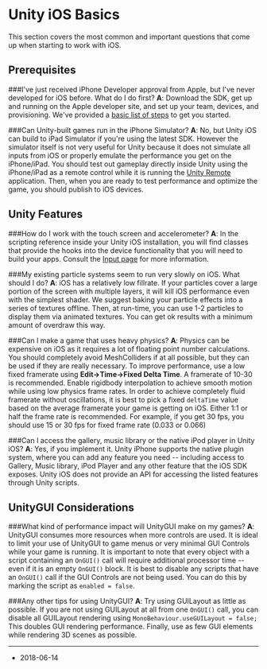 Unity iOS Basics
================


This section covers the most common and important questions that come up when starting to work with iOS.

Prerequisites
-------------


###I've just received iPhone Developer approval from Apple, but I've never developed for iOS before. What do I do first?
**A**: Download the SDK, get up and running on the Apple developer site, and set up your team, devices, and provisioning. We've provided a [basic list of steps](iphone-accountsetup) to get you started.

###Can Unity-built games run in the iPhone Simulator?
**A**: No, but Unity iOS can build to iPad Simulator if you're using the latest SDK. However the simulator itself is not very useful for Unity because it does not simulate all inputs from iOS or properly emulate the performance you get on the iPhone/iPad. You should test out gameplay directly inside Unity using the iPhone/iPad as a remote control while it is running the [Unity Remote](#UnityRemote5) application. Then, when you are ready to test performance and optimize the game, you should publish to iOS devices.

Unity Features
--------------


###How do I work with the touch screen and accelerometer?
**A**: In the scripting reference inside your Unity iOS installation, you will find classes that provide the hooks into the device functionality that you will need to build your apps. Consult the [Input page](Input) for more information.

###My existing particle systems seem to run very slowly on iOS. What should I do?
**A**: iOS has a relatively low fillrate. If your particles cover a large portion of the screen with multiple layers, it will kill iOS performance even with the simplest shader. We suggest baking your particle effects into a series of textures offline. Then, at run-time, you can use 1-2 particles to display them via animated textures. You can get ok results with a minimum amount of overdraw this way.

###Can I make a game that uses heavy physics?
**A**: Physics can be expensive on iOS as it requires a lot of floating point number calculations. You should completely avoid MeshColliders if at all possible, but they can be used if they are really necessary. To improve performance, use a low fixed framerate using __Edit-&gt;Time-&gt;Fixed Delta Time__. A framerate of 10-30 is recommended. Enable rigidbody interpolation to achieve smooth motion while using low physics frame rates. In order to achieve completely fluid framerate without oscillations, it is best to pick a fixed `deltaTime` value based on the average framerate your game is getting on iOS. Either 1:1 or half the frame rate is recommended. For example, if you get 30 fps, you should use 15 or 30 fps for fixed frame rate (0.033 or 0.066)

###Can I access the gallery, music library or the native iPod player in Unity iOS?
**A**: Yes, if you implement it. Unity iPhone supports the native plugin system, where you can add any feature you need -- including access to Gallery, Music library, iPod Player and any other feature that the iOS SDK exposes. Unity iOS does not provide an API for accessing the listed features through Unity scripts.


UnityGUI Considerations
-----------------------

###What kind of performance impact will UnityGUI make on my games?
**A**: UnityGUI consumes more resources when more controls are used. It is ideal to limit your use of UnityGUI to game menus or very minimal GUI Controls while your game is running. It is important to note that every object with a script containing an `OnGUI()` call will require additional processor time -- even if it is an empty `OnGUI()` block. It is best to disable any scripts that have an `OnGUI()` call if the GUI Controls are not being used. You can do this by marking the script as `enabled = false`.

###Any other tips for using UnityGUI?
**A**: Try using GUILayout as little as possible. If you are not using GUILayout at all from one `OnGUI()` call, you can disable all GUILayout rendering using `MonoBehaviour.useGUILayout = false;` This doubles GUI rendering performance. Finally, use as few GUI elements while rendering 3D scenes as possible.

---

* <span class="page-edit">2018-06-14 <!-- include IncludeTextAmendPageSomeEdit --></span>
